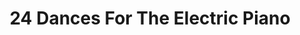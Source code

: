 ---
ee_id: '4194'
site: '1'
type: '2'
url: 2013-218-24-dances-for-the-electric-piano
title: '24 Dances For The Electric Piano '
year: '2013'
display_year: '2013'
medium: Piano suite
dims: ''
pitch: ''
ps: ''
live_url: https://soundcloud.com/coryarcangel/sets/24-dances-for-the-electric-piano-record-srf-001
related: "[4138] [2013-115-24-Dances-For-The-Electric-Piano] 2013-015 24 Dances For
  The Electric Piano (SRF-001)"
youtube: ''
related_code: ''
imgs: 24-dances-2013-218-sheet-music-database-ih.jpg
subheading: "(Composition)"
download: 24-dances-2013-015-sheet-music-master.pdf
add_credit: ''
commission: ''
layout: things-i-made
---